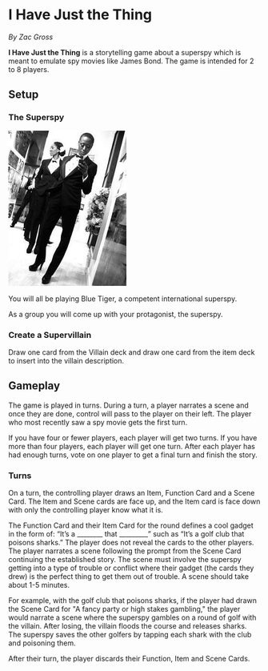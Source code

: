 # I Have Just the Thing

*By Zac Gross*

**I Have Just the Thing** is a storytelling game about a superspy which is meant to emulate spy movies like James Bond. The game is intended for 2 to 8 players.

## Setup

### The Superspy

![SuperSpy](PrototypeArt/SuperSpyTemp.jpg)

You will all be playing Blue Tiger, a competent international superspy.

As a group you will come up with your protagonist, the superspy.

### Create a Supervillain

Draw one card from the Villain deck and draw one card from the item deck to insert into the villain description. 

## Gameplay

The game is played in turns. During a turn, a player narrates a scene and once they are done, control will pass to the player on their left. The player who most recently saw a spy movie gets the first turn.

If you have four or fewer players, each player will get two turns. If you have more than four players, each player will get one turn. After each player has had enough turns, vote on one player to get a final turn and finish the story. 

### Turns
On a turn, the controlling player draws an Item, Function Card and a Scene Card. The Item and Scene cards are face up, and the Item card is face down with only the controlling player know what it is.

The Function Card and their Item Card for the round defines a cool gadget in the form of: “It’s a ________ that _________” such as “It’s a golf club that poisons sharks.” The player does not reveal the cards to the other players. The player narrates a scene following the prompt from the Scene Card continuing the established story. The scene must involve the superspy getting into a type of trouble or conflict where their gadget (the cards they drew) is the perfect thing to get them out of trouble. A scene should take about 1-5 minutes.

For example, with the golf club that poisons sharks, if the player had drawn the Scene Card for "A fancy party or high stakes gambling," the player would narrate a scene where the superspy gambles on a round of golf with the villain. After losing, the villain floods the course and releases sharks. The superspy saves the other golfers by tapping each shark with the club and poisoning them.

After their turn, the player discards their Function, Item and Scene Cards.
